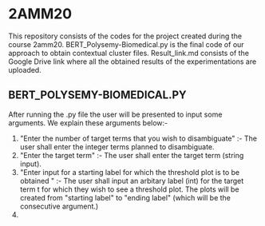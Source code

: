 # 2AMM20
This repository consists of the codes for the project created during the course 2amm20.
BERT_Polysemy-Biomedical.py is the final code of our approach to obtain contextual cluster files.
Result_link.md consists of the Google Drive link where all the obtained results of the experimentations are uploaded.
## BERT_POLYSEMY-BIOMEDICAL.PY
After running the .py file the user will be presented to input some arguments. We explain these arguments below:-
1) "Enter the number of target terms that you wish to disambiguate" :- The user shall enter the integer terms planned to disambiguate.
2) "Enter the target term" :- The user shall enter the target term (string input).
3) "Enter input for a starting label for which the threshold plot is to be obtained " :- The user shall input an arbitary label (int) for the target term t for which they wish to see a threshold plot. The plots will be created from "starting label" to "ending label" (which will be the consecutive argument.) 
4) 
